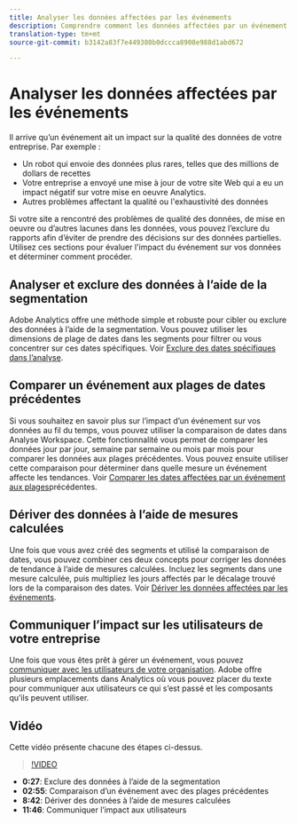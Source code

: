 ```yaml
---
title: Analyser les données affectées par les événements
description: Comprendre comment les données affectées par un événement contribuent à la qualité générale des données.
translation-type: tm+mt
source-git-commit: b3142a83f7e449380b0dccca8908e988d1abd672

---
```



# Analyser les données affectées par les événements

Il arrive qu’un événement ait un impact sur la qualité des données de votre entreprise. Par exemple :

* Un robot qui envoie des données plus rares, telles que des millions de dollars de recettes
* Votre entreprise a envoyé une mise à jour de votre site Web qui a eu un impact négatif sur votre mise en oeuvre Analytics.
* Autres problèmes affectant la qualité ou l&#39;exhaustivité des données

Si votre site a rencontré des problèmes de qualité des données, de mise en oeuvre ou d’autres lacunes dans les données, vous pouvez l’exclure du rapports afin d’éviter de prendre des décisions sur des données partielles. Utilisez ces sections pour évaluer l&#39;impact du événement sur vos données et déterminer comment procéder.

## Analyser et exclure des données à l’aide de la segmentation

Adobe Analytics offre une méthode simple et robuste pour cibler ou exclure des données à l’aide de la segmentation. Vous pouvez utiliser les dimensions de plage de dates dans les segments pour filtrer ou vous concentrer sur ces dates spécifiques. Voir [Exclure des dates spécifiques dans l’analyse](segments.md).

## Comparer un événement aux plages de dates précédentes

Si vous souhaitez en savoir plus sur l’impact d’un événement sur vos données au fil du temps, vous pouvez utiliser la comparaison de dates dans Analyse Workspace. Cette fonctionnalité vous permet de comparer les données jour par jour, semaine par semaine ou mois par mois pour comparer les données aux plages précédentes. Vous pouvez ensuite utiliser cette comparaison pour déterminer dans quelle mesure un événement affecte les tendances. Voir [Comparer les dates affectées par un événement aux plages](compare-dates.md)précédentes.

## Dériver des données à l’aide de mesures calculées

Une fois que vous avez créé des segments et utilisé la comparaison de dates, vous pouvez combiner ces deux concepts pour corriger les données de tendance à l’aide de mesures calculées. Incluez les segments dans une mesure calculée, puis multipliez les jours affectés par le décalage trouvé lors de la comparaison des dates. Voir [Dériver les données affectées par les événements](calcmetrics.md).

## Communiquer l’impact sur les utilisateurs de votre entreprise

Une fois que vous êtes prêt à gérer un événement, vous pouvez [communiquer avec les utilisateurs de votre organisation](communicate.md). Adobe offre plusieurs emplacements dans Analytics où vous pouvez placer du texte pour communiquer aux utilisateurs ce qui s’est passé et les composants qu’ils peuvent utiliser.

## Vidéo

Cette vidéo présente chacune des étapes ci-dessus.

>[!VIDEO](https://video.tv.adobe.com/v/33316?quality=12)

* **0:27**: Exclure des données à l’aide de la segmentation
* **02:55**: Comparaison d’un événement avec des plages précédentes
* **8:42**: Dériver des données à l’aide de mesures calculées
* **11:46**: Communiquer l’impact aux utilisateurs

